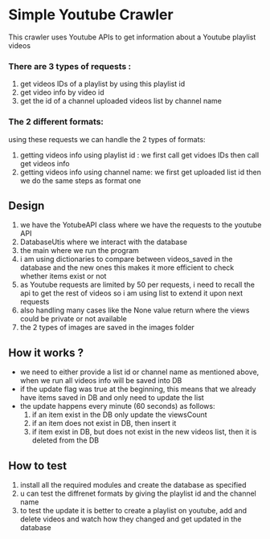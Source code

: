 # Simple Youtube Crawler

This crawler uses Youtube APIs to get information about a Youtube playlist videos 

### There are 3 types of requests :

1. get videos IDs of a playlist by using this playlist id
2. get video info by video id 
3. get the id of a channel uploaded videos list by channel name


### The 2 different formats:

using these requests we can handle the 2 types of formats:
1. getting videos info using playlist id :
    we first call get vidoes IDs then call get videos info
2. getting videos info using channel name:
    we first get uploaded list id then we do the same steps as 
    format one

## Design

1. we have the YotubeAPI class where we have the requests to the youtube API
2. DatabaseUtis where we interact with the database 
3. the main where we run the program
4. i am using dictionaries to compare between videos_saved in the database and the new ones
 this makes it more efficient to check whether items exist or not
5. as Youtube requests are limited by 50 per requests, i need to recall the api to get the rest of videos so i am using list to extend it upon next requests 
6. also handling many cases like the None value return where the views could be private or not available
7. the 2 types of images are saved in the images folder 


## How it works ?

* we need to either provide a list id or channel name as mentioned above, 
when we run all videos info will be saved into DB
* if the update flag was true at the beginning, this means that we already have items saved in DB
and only need to update the list
* the update happens every minute (60 seconds) as follows:
    1. if an item exist in the DB only update the viewsCount
    2. if an item does not exist in DB, then insert it 
    3. if item exist in DB, but does not exist in the new videos list, then it is deleted from the DB

## How to test

1. install all the required modules and create the database as specified
2. u can test the diffrenet formats by giving the playlist id and the channel name
3. to test the update it is better to create a playlist on youtube, add and delete videos and watch how they
changed and get updated in the database

